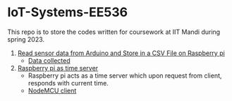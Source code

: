 # IoT-Systems-EE536
This repo is to store the codes written for coursework at IIT Mandi during spring 2023.

1. [Read sensor data from Arduino and Store in a CSV File on Raspberry pi](lab3task2.py)
	- [Data collected](data.csv)
2. [Raspberry pi as time server](time-server.py)
	- Raspberry pi acts as a time server which upon request from client, responds with current time.
	- [NodeMCU client](./time-client-nodemcu/time-client-nodemcu.ino)

